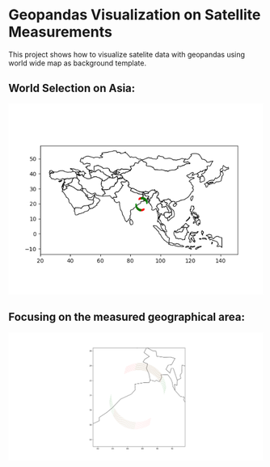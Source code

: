 # Geopandas Visualization on Satellite Measurements

This project shows how to visualize satelite data with geopandas using world wide map as background template.

## World Selection on Asia:
![GeoPandas](/satellite_on_world.png)

## Focusing on the measured geographical area:
![GeoPandas](/satellite_on_world_focus.png)

